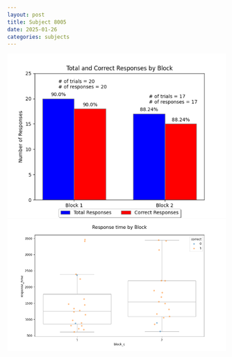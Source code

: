 ```yaml
---
layout: post
title: Subject 8005
date: 2025-01-26
categories: subjects
---
```


![](data/8005/run-30/8005_ATS_responses.png)
![](data/8005/run-30/8005_ATS_rt.png)
